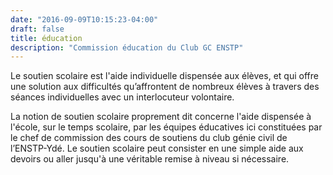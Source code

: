 ```yaml
---
date: "2016-09-09T10:15:23-04:00"
draft: false
title: éducation
description: "Commission éducation du Club GC ENSTP"
---
```


Le soutien scolaire est l'aide individuelle dispensée aux élèves, et qui offre une solution aux difficultés qu’affrontent de nombreux élèves à travers des séances individuelles avec un interlocuteur volontaire.

La notion de soutien scolaire proprement dit concerne l'aide dispensée à l'école, sur le temps scolaire, par les équipes éducatives ici constituées par le chef de commission des cours de soutiens du club génie civil de l’ENSTP-Ydé. Le soutien scolaire peut consister en une simple aide aux devoirs ou aller jusqu'à une véritable remise à niveau si nécessaire. 